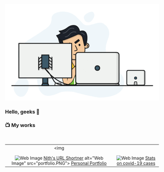 ![Header](programmer.gif "Header")



### Hello, geeks 👋


### 📺 My works

<br />

| | |
|:-------------------------:|:-------------------------:|
|<img |||
|||
|||
|<img height="2406" alt="Web Image" src="https://nithins.me/images/nith.png">  [Nith's URL Shortner](https://nith.ml) alt="Web Image" src="portfolio.PNG">  [Personal Portfolio](https://bhuvan.me) |  <img width="2406" alt="Web Image" src="https://bhuvan.me/assets/images/covid.jpg"> [Stats on covid-19 cases](https://sarscov19.ml) |

<!--
**bhuvism/bhuvism** is a ✨ _special_ ✨ repository because its `README.md` (this file) appears on your GitHub profile.

Here are some ideas to get you started:

- 🔭 I’m currently working on ...
- 🌱 I’m currently learning ...
- 👯 I’m looking to collaborate on ...
- 🤔 I’m looking for help with ...
- 💬 Ask me about ...
- 📫 How to reach me: ...
- 😄 Pronouns: ...
- ⚡ Fun fact: ...
-->
